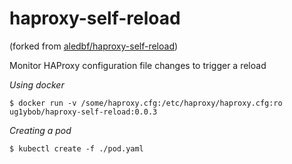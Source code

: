 # haproxy-self-reload
(forked from [aledbf/haproxy-self-reload](https://github.com/aledbf/haproxy-self-reload))

Monitor HAProxy configuration file changes to trigger a reload

*Using docker*

```console
$ docker run -v /some/haproxy.cfg:/etc/haproxy/haproxy.cfg:ro ug1ybob/haproxy-self-reload:0.0.3
```

*Creating a pod*

```console
$ kubectl create -f ./pod.yaml
```
